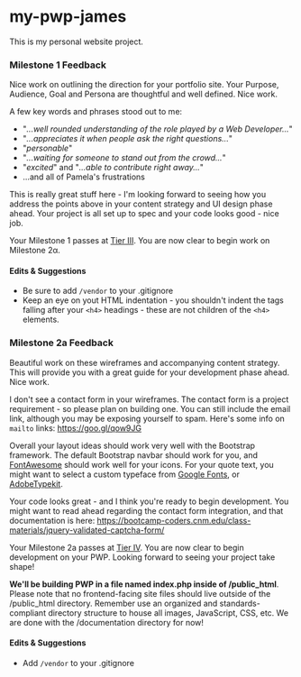 # my-pwp-james
This is my personal website project. 

### Milestone 1 Feedback
Nice work on outlining the direction for your portfolio site. Your Purpose, Audience, Goal and Persona are thoughtful and well defined. Nice work.

A few key words and phrases stood out to me:
- "_...well rounded understanding of the role played by a Web Developer..._"
- "_...appreciates it when people ask the right questions..._"
- "_personable_"
- "_...waiting for someone to stand out from the crowd..._"
- "_excited_" and "_...able to contribute right away..._"
- ...and all of Pamela's frustrations

This is really great stuff here - I'm looking forward to seeing how you address the points above in your content strategy and UI design phase ahead. Your project is all set up to spec and your code looks good - nice job.

Your Milestone 1 passes at [Tier III](https://bootcamp-coders.cnm.edu/projects/personal/rubric/). You are now clear to begin work on Milestone 2&alpha;.

#### Edits &amp; Suggestions
- Be sure to add `/vendor` to your .gitignore
- Keep an eye on yout HTML indentation - you shouldn't indent the tags falling after your `<h4>` headings - these are not children of the `<h4>` elements.

### Milestone 2a Feedback
Beautiful work on these wireframes and accompanying content strategy. This will provide you with a great guide for your development phase ahead. Nice work.

I don't see a contact form in your wireframes. The contact form is a project requirement - so please plan on building one. You can still include the email link, although you may be exposing yourself to spam. Here's some info on `mailto` links: https://goo.gl/qow9JG

Overall your layout ideas should work very well with the Bootstrap framework. The default Bootstrap navbar should work for you, and [FontAwesome](https://fontawesome.com) should work well for your icons. For your quote text, you might want to select a custom typeface from [Google Fonts](https://fonts.google.com/), or [AdobeTypekit](https://typekit.com/).

Your code looks great - and I think you're ready to begin development. You might want to read ahead regarding the contact form integration, and that documentation is here: https://bootcamp-coders.cnm.edu/class-materials/jquery-validated-captcha-form/

Your Milestone 2a passes at [Tier IV](https://bootcamp-coders.cnm.edu/projects/personal/rubric/). You are now clear to begin development on your PWP. Looking forward to seeing your project take shape!

**We'll be building PWP in a file named index.php inside of /public_html**. Please note that no frontend-facing site files should live outside of the /public_html directory. Remember use an organized and standards-compliant directory structure to house all images, JavaScript, CSS, etc. We are done with the /documentation directory for now!

#### Edits &amp; Suggestions
- Add `/vendor` to your .gitignore
